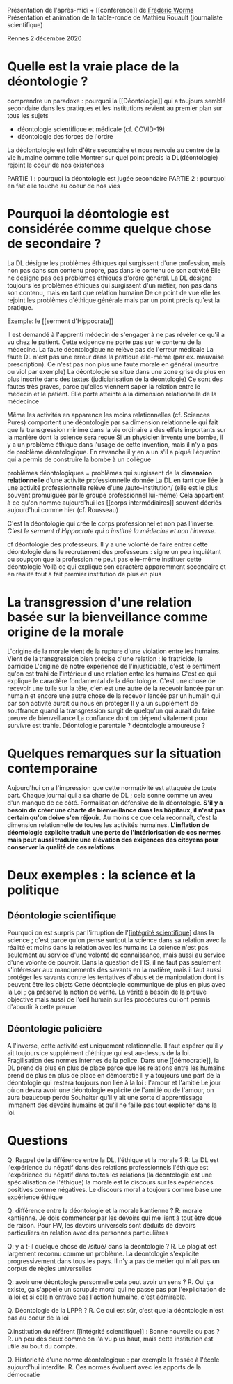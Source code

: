 Présentation de l'après-midi + [[conférence]] de [Frédéric Worms](https://fr.wikipedia.org/wiki/Fr%C3%A9d%C3%A9ric_Worms)
Présentation et animation de la table-ronde de Mathieu Rouault (journaliste scientifique)

Rennes 2 décembre 2020



# Quelle est la vraie place de la déontologie ?

comprendre un paradoxe : pourquoi la [[Déontologie]] qui a toujours semblé secondaire dans les pratiques et les institutions revient au premier plan sur tous les sujets

- déontologie scientifique et médicale (cf. COVID-19)
- déontologie des forces de l'ordre

La déolontologie est loin d'être secondaire et nous renvoie au centre de la vie humaine comme telle
Montrer sur quel point précis la DL(déontologie) rejoint le coeur de nos existences

PARTIE 1 : pourquoi la déontologie est jugée secondaire
PARTIE 2 : pourquoi en fait elle touche au coeur de nos vies
   
# Pourquoi la déontologie est considérée comme quelque chose de secondaire ?

La DL désigne les problèmes éthiques qui surgissent d'une profession, mais non pas dans son contenu propre, pas dans le contenu de son activité
Elle ne désigne pas des problèmes éthiques d'ordre général.
La DL désigne toujours les problèmes éthiques qui surgissent d'un métier, non pas dans son contenu, mais en tant que relation humaine
De ce point de vue elle les rejoint les problèmes d'éthique générale mais par un point précis qu'est la pratique.

Exemple: le [[serment d'Hippocrate]]


Il est demandé à l'apprenti médecin de s'engager à ne pas révéler ce qu'il a vu chez le patient. 
Cette exigence ne porte pas sur le contenu de la médecine. La faute déontologique ne relève pas de l'erreur médicale
La faute DL n'est pas une erreur dans la pratique elle-même (par ex. mauvaise prescription). Ce n'est pas non plus une faute morale en général (meurtre ou viol par exemple)
La déontologie se situe dans une zone grise de plus en plus inscrite dans des textes (judiciarisation de la déontologie)
Ce sont des fautes très graves, parce qu'elles viennent saper la relation entre le médecin et le patient. Elle porte atteinte à la dimension relationnelle de la médecince

Même les activités en apparence les moins relationnelles (cf. Sciences Pures) comportent une déontologie par sa dimension relationnelle qui fait que la transgression minime dans la vie ordinaire a des effets importants sur la manière dont la science sera reçue
Si un physicien invente une bombe, il y a un problème éthique dans l'usage de cette invention, mais il n'y a pas de problème déontologique. En revanche il y en a un s'il a piqué l'équation qui a permis de construire la bombe à un collègue

problèmes déontologiques = problèmes qui surgissent de la **dimension relationnelle** d'une activité professionnelle donnée
La DL en tant que liée à une activité professionnelle relève d'une /auto-institution/ (elle est le plus souvent promulguée par le groupe professionnel lui-même)
Cela appartient à ce qu'on nomme aujourd'hui les [[corps intermédiaires]] souvent décriés aujourd'hui comme hier (cf. Rousseau)

C'est la déontologie qui crée le corps professionnel et non pas l'inverse.
*C'est le serment d'Hippocrate qui a institué la médecine et non l'inverse.*

cf déontologie des professeurs. Il y a une volonté de faire entrer cette déontologie dans le recrutement des professeurs : signe un peu inquiétant ou soupçon que la profession ne peut pas elle-même instituer cette déontologie
Voilà ce qui explique son caractère apparemment secondaire et en réalité tout à fait premier
institution de plus en plus

# La transgression d'une relation basée sur la bienveillance comme origine de la morale

L'origine de la morale vient de la rupture d'une violation entre les humains. Vient de la transgression bien précise d'une relation : le fratricide, le parricide
L'origine de notre expérience de l'injusticiable, c'est le sentiment qu'on est trahi de l'intérieur d'une relation entre les humains
C'est ce qui explique le caractère fondamental de la déontologie.
C'est une chose de recevoir une tuile sur la tête, c'en est une autre de la recevoir lancée par un humain et encore une autre chose de la recevoir lancée par un humain qui par son activité aurait du nous en protéger
Il y a un supplément de souffrance quand la transgression surgit de quelqu'un qui aurait du faire preuve de bienveillance
La confiance dont on dépend vitalement pour survivre est trahie. Déontologie parentale ? déontologie amoureuse ?

# Quelques remarques sur la situation contemporaine

Aujourd'hui on a l'impression que cette normativité est attaquée de toute part. Chaque journal qui a sa charte de DL ; cela sonne comme un aveu d'un manque de ce côté.
Formalisation défensive de la déontologie.
**S'il y a besoin de créer une charte de bienveillance dans les hôpitaux, il n'est pas certain qu'on doive s'en réjouir.**
Au moins ce que cela reconnaît, c'est la dimension relationnelle de toutes les activités humaines.
**L'inflation de déontologie explicite traduit une perte de l'intériorisation de ces normes mais peut aussi traduire une élévation des exigences des citoyens pour conserver la qualité de ces relations**

# Deux exemples : la science et la politique

## Déontologie scientifique

Pourquoi on est surpris par l'irruption de l'[[intégrité scientifique]](IS) dans la science ; c'est parce qu'on pense surtout la science dans sa relation avec la réalité et moins dans la relation avec les humains
La science n'est pas seulement au service d'une volonté de connaissance, mais aussi au service d'une volonté de pouvoir.
Dans la question de l'IS, il ne faut pas seulement s'intéresser aux manquements des savants en la matière, mais il faut aussi protéger les savants contre les tentatives d'abus et de manipulation dont ils peuvent être les objets
Cette déontologie communique de plus en plus avec la Loi ; ça préserve la notion de vérité.
La vérité a besoin de la preuve objective mais aussi de l'oeil humain sur les procédures qui ont permis d'aboutir à cette preuve

## Déontologie policière

A l'inverse, cette activité est uniquement relationnelle. Il faut espérer qu'il y ait toujours ce supplément d'éthique qui est au-dessus de la loi.
Fragilisation des normes internes de la police. Dans une [[démocratie]], la DL prend de plus en plus de place parce que les relations entre les humains prend de plus en plus de place en démocratie
Il y a toujours une part de la déontologie qui restera toujours non liée à la loi : l'amour et l'amitié
Le jour où on devra avoir une déontologie explicite de l'amitié ou de l'amour, on aura beaucoup perdu
Souhaiter qu'il y ait une sorte d'apprentissage immanent des devoirs humains et qu'il ne faille pas tout expliciter dans la loi.

# Questions

Q: Rappel de la différence entre la DL, l'éthique et la morale ?
R: La DL est l'expérience du négatif dans des relations professionnels
l'éthique est l'expérience du négatif dans toutes les relations (la déontologie est une spécialisation de l'éthique)
la morale est le discours sur les expériences positives comme négatives. Le discours moral a toujours comme base une expérience éthique

Q: différence entre la déontologie et la morale kantienne ?
R: morale kantienne. Je dois commencer par les devoirs qui me lient à tout être doué de raison.
Pour FW, les devoirs universels sont déduits de devoirs particuliers en relation avec des personnes particulières

Q: y a t-il quelque chose de /situé/ dans la déontologie ?
R. Le plagiat est largement reconnu comme un problème. La déontologie s'explicite progressivement dans tous les pays. Il n'y a pas de métier qui n'ait pas un corpus de règles universelles


Q: avoir une déontologie personnelle cela peut avoir un sens ?
R. Oui ça existe, ça s'appelle un scrupule moral qui ne passe pas par l'explicitation de la loi et si cela n'entrave pas l'action humaine, c'est admirable.

Q. Déontologie de la LPPR ?
R. Ce qui est sûr, c'est que la déontologie n'est pas au coeur de la loi

Q.institution du référent [[intégrité scientifique]] : Bonne nouvelle ou pas ?
R. un peu des deux comme on l'a vu plus haut, mais cette institution est utile au bout du compte.

Q. Historicité d'une norme déontologique : par exemple la fessée à l'école aujourd'hui interdite.
R. Ces normes évoluent avec les apports de la démocratie